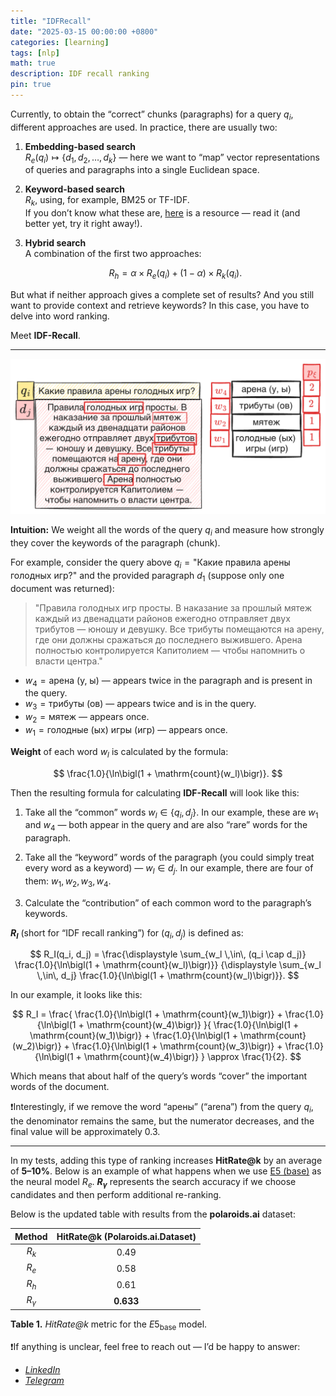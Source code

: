 ```yaml
---
title: "IDFRecall"
date: "2025-03-15 00:00:00 +0800"
categories: [learning]
tags: [nlp]
math: true
description: IDF recall ranking
pin: true
---
```


Currently, to obtain the “correct” chunks (paragraphs) for a query $q_i$, different approaches are used. In practice, there are usually two:

1. **Embedding-based search**  
   $R_e(q_i) \mapsto \{d_1, d_2, \ldots, d_k\}$ — here we want to “map” vector representations of queries and paragraphs into a single Euclidean space.

2. **Keyword-based search**  
   $R_k$, using, for example, BM25 or TF-IDF.  
   If you don’t know what these are, [here](https://huggingface.co/blog/xhluca/bm25s) is a resource — read it (and better yet, try it right away!).

3. **Hybrid search**  
   A combination of the first two approaches:

   $$
   R_h = \alpha \times R_e(q_i) + (1 - \alpha) \times R_k(q_i).
   $$

But what if neither approach gives a complete set of results? And you still want to provide context and retrieve keywords? In this case, you have to delve into word ranking.

Meet **IDF-Recall**.

---

![](./docs/sample-hunger-games.png)

**Intuition:** We weight all the words of the query $q_i$ and measure how strongly they cover the keywords of the paragraph (chunk).

For example, consider the query above $q_i = \text{"Какие правила арены голодных игр?"}$ and the provided paragraph $d_1$ (suppose only one document was returned):

> "Правила голодных игр просты. В наказание за прошлый мятеж каждый из двенадцати районов ежегодно отправляет двух трибутов — юношу и девушку. Все трибуты помещаются на арену, где они должны сражаться до последнего выжившего. Арена полностью контролируется Капитолием — чтобы напомнить о власти центра."

- $w_4 = \text{арена (у, ы)}$ — appears twice in the paragraph and is present in the query.  
- $w_3 = \text{трибуты (ов)}$ — appears twice and is in the query.  
- $w_2 = \text{мятеж}$ — appears once.  
- $w_1 = \text{голодные (ых) игры (игр)}$ — appears once.

**Weight** of each word $w_l$ is calculated by the formula:

$$
\frac{1.0}{\ln\bigl(1 + \mathrm{count}(w_l)\bigr)}.
$$

Then the resulting formula for calculating **IDF-Recall** will look like this:

1. Take all the “common” words $w_l \in \{q_i, d_j\}$. In our example, these are $w_1$ and $w_4$ — both appear in the query and are also “rare” words for the paragraph.

2. Take all the “keyword” words of the paragraph (you could simply treat every word as a keyword) — $w_l \in d_j$. In our example, there are four of them: $w_1, w_2, w_3, w_4$.

3. Calculate the “contribution” of each common word to the paragraph’s keywords.

**$R_I$** (short for “IDF recall ranking”) for $(q_i, d_j)$ is defined as:

$$
R_I(q_i, d_j) = 
\frac{\displaystyle \sum_{w_l \,\in\, (q_i \cap d_j)} \frac{1.0}{\ln\bigl(1 + \mathrm{count}(w_l)\bigr)}}
{\displaystyle \sum_{w_l \,\in\, d_j} \frac{1.0}{\ln\bigl(1 + \mathrm{count}(w_l)\bigr)}}.
$$

In our example, it looks like this:

$$
R_I = 
\frac{
\frac{1.0}{\ln\bigl(1 + \mathrm{count}(w_1)\bigr)}
+ 
\frac{1.0}{\ln\bigl(1 + \mathrm{count}(w_4)\bigr)}
}{
\frac{1.0}{\ln\bigl(1 + \mathrm{count}(w_1)\bigr)}
+ 
\frac{1.0}{\ln\bigl(1 + \mathrm{count}(w_2)\bigr)}
+ 
\frac{1.0}{\ln\bigl(1 + \mathrm{count}(w_3)\bigr)}
+ 
\frac{1.0}{\ln\bigl(1 + \mathrm{count}(w_4)\bigr)}
}
\approx
\frac{1}{2}.
$$

Which means that about half of the query’s words “cover” the important words of the document.

❗️Interestingly, if we remove the word “арены” (“arena”) from the query $q_i$, the denominator remains the same, but the numerator decreases, and the final value will be approximately 0.3.

---

In my tests, adding this type of ranking increases **HitRate@k** by an average of **5–10%**. Below is an example of what happens when we use [E5 (base)](https://huggingface.co/intfloat/e5-base) as the neural model $R_e$. **$R_{\gamma}$** represents the search accuracy if we choose candidates and then perform additional re-ranking.

Below is the updated table with results from the **polaroids.ai** dataset:

|  Method   | **HitRate@k (Polaroids.ai.Dataset)** |
|:---------:|:-------------------------------------:|
| $R_k$     | 0.49                                  |
| $R_e$     | 0.58                                  |
| $R_h$     | 0.61                                  |
| $R_{\gamma}$ | **0.633**                          |

**Table 1.** *HitRate@k* metric for the $E5_{\text{base}}$ model.

❗️If anything is unclear, feel free to reach out — I’d be happy to answer:

- [*LinkedIn*](https://www.linkedin.com/in/itarlinskiy/)
- [*Telegram*](https://t.me/itarlinskiy/)

